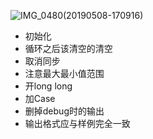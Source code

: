 ![IMG_0480(20190508-170916)](/Users/lihaoyang/Code/ntu_acm/IMG_0480(20190508-170916).jpg)



- 初始化
- 循环之后该清空的清空
- 取消同步
- 注意最大最小值范围
- 开long long
- 加Case
- 删掉debug时的输出
- 输出格式应与样例完全一致

  
